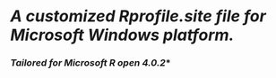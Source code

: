 # *A customized Rprofile.site file for Microsoft Windows platform.*        
### *Tailored for Microsoft R open 4.0.2**
